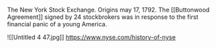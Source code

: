 The New York Stock Exchange. Origins may 17, 1792. The [[Buttonwood Agreement]] signed by 24 stockbrokers was in response to the first financial panic of a young America.

![[Untitled 4 47.jpg]]
https://www.nyse.com/history-of-nyse